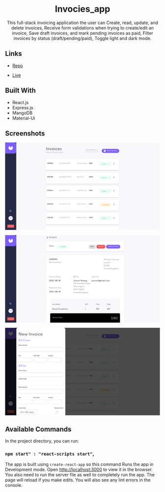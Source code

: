 <h1 align="center">Invocies_app</h1>

<p align="center">This full-stack invoicing application the user can Create, read, update, and delete invoices,
Receive form validations when trying to create/edit an invoice, Save draft invoices, and mark pending invoices as paid, Filter invoices by status (draft/pending/paid), Toggle light and dark mode.
</p>

## Links

- [Repo](https://github.com/mohamednasr20/invoce_app_mern "invoce_app_mern Repo")

- [Live](https://invoiceweb.netlify.app "Live View")


## Built With

- React.js
- Express.js
- MangoDB
- Material-Ui


## Screenshots

![](./screenshot1.png)

![](/screenshot2.png)

![](/screenshot3.png)


## Available Commands

In the project directory, you can run:

### `npm start" : "react-scripts start"`,

The app is built using `create-react-app` so this command Runs the app in Development mode. Open [http://localhost:3000](http://localhost:3000) to view it in the browser. You also need to run the server file as well to completely run the app. The page will reload if you make edits.
You will also see any lint errors in the console.



